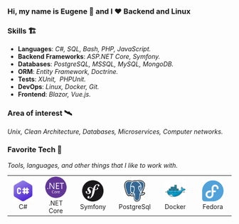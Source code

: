 ### Hi, my name is Eugene 👋 and I ❤️ Backend and Linux

### Skills 🏗️
- **Languages**: <i>C#, SQL, Bash, PHP, JavaScript.</i>
- **Backend Frameworks**: <i>ASP.NET Core, Symfony.</i>
- **Databases**: <i>PostgreSQL, MSSQL, MySQL, MongoDB.</i>
- **ORM**: <i>Entity Framework, Doctrine.</i>
- **Tests**: <i>XUnit, &nbsp;PHPUnit.</i>
- **DevOps**: <i>Linux, Docker, Git.</i>
- **Frontend**: <i>Blazor, Vue.js.</i> 

### Area of interest 🛰️

<i>Unix, Clean Architecture, Databases, Microservices, Computer networks.</i>

### Favorite Tech 👾

*Tools, languages, and other things that I like to work with.*

<table>
  <tr>
    <td align="center" width="96">
      <a>
        <img src="./img/csharp-original.png" width="48px" height="48px" alt="C#" />
      </a>
      <br>C#
    </td> 
  <td align="center" width="96">
    <a>
      <img src="./img/NET-core.svg" width="48px" height="48px" alt="ASP.NET Core" />
    </a>
    <br>.NET Core
  </td>

  <td align="center" width="96">
    <a>
      <img src="./img/symfony-original.svg" width="48px" height="48px" alt="Symfony" />
    </a>
    <br>Symfony
  </td>
  <td align="center" width="96">
    <a>
      <img src="./img/postgre-original.svg" width="48px" height="48px" alt="PostgresQL" />
    </a>
    <br>PostgreSql
  </td>
  <td align="center" width="96"> 
    <a>
      <img src="./img/docker-original.svg" width="48px" height="48px" alt="Docker" />
    </a>
    <br>Docker
  </td>
  <td align="center"  width="96">
    <a>
      <img src="./img/fedora-original.svg" width="48px" height="48px" alt="Fedora" />
    </a>
    <br>Fedora
  </td>
  </tr>
</table>
